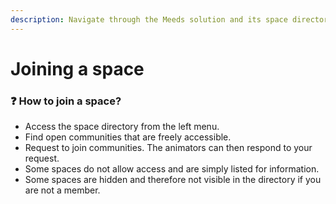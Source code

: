 ```yaml
---
description: Navigate through the Meeds solution and its space directory to join a community.
---
```


# Joining a space

### :question: How to join a space?

- Access the space directory from the left menu.
- Find open communities that are freely accessible.
- Request to join communities. The animators can then respond to your request.
- Some spaces do not allow access and are simply listed for information.
- Some spaces are hidden and therefore not visible in the directory if you are not a member.
